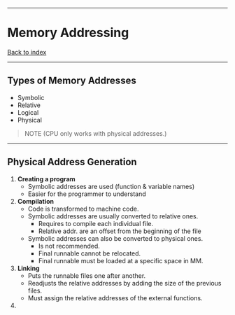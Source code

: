 
---
# Memory Addressing

[Back to index](../index.md)

---
## Types of Memory Addresses
- Symbolic
- Relative
- Logical
- Physical
> NOTE
> (CPU only works with physical addresses.)
---
## Physical Address Generation

1. **Creating a program**
	- Symbolic addresses are used (function & variable names)
	- Easier for the programmer to understand
2. **Compilation**
	- Code is transformed to machine code.
	- Symbolic addresses are usually converted to relative ones.
		- Requires to compile each individual file.
		- Relative addr. are an offset from the beginning of the file
	- Symbolic addresses can also be converted to physical ones.
		- Is not recommended.
		- Final runnable cannot be relocated.
		- Final runnable must be loaded at a specific space in MM.
3. **Linking**
	- Puts the runnable files one after another.
	- Readjusts the relative addresses by adding the size of the previous files.
	- Must assign the relative addresses of the external functions.
4. 